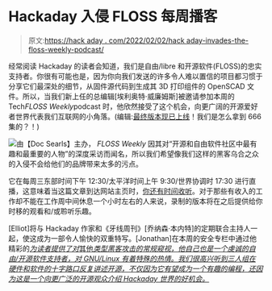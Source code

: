 # Hackaday 入侵 FLOSS 每周播客

> 原文:[https://hack aday . com/2022/02/02/hack aday-invades-the-floss-weekly-podcast/](https://hackaday.com/2022/02/02/hackaday-invades-the-floss-weekly-podcast/)

经常阅读 Hackaday 的读者会知道，我们是自由/libre 和开源软件(FLOSS)的忠实支持者。你很有可能也是，因为你向我们发送的许多令人难以置信的项目都习惯于分享它们最深处的细节，从固件源代码到生成其 3D 打印组件的 OpenSCAD 文件。所以，当我们新上任的总编辑[埃利奥特·威廉姆斯]被邀请参加本周的 Tech*FLOSS Weekly*podcast 时，他欣然接受了这个机会，向更广阔的开源爱好者世界代表我们互联网的小角落。(编辑:[最终版本现已上线](https://twit.tv/shows/floss-weekly/episodes/666?autostart=false)！我们是怎么拿到 666 集的？！)

![](../Images/c14d0991727e978ac0603f1da0232c2e.png)由【Doc Searls】主办， *FLOSS Weekly* 因其对“开源和自由软件社区中最有趣和最重要的人物”的深度采访而闻名，所以我们希望像我们这样的黑客乌合之众的入侵不会给他们的品牌带来太多的污点。

它在每周三东部时间下午 12:30/太平洋时间上午 9:30/世界协调时 17:30 进行直播，这意味着当这篇文章到达网站主页时，[你还有时间收听](https://twit.tv/live)。对于那些有收入的工作却不能在工作周中间休息一个小时左右的人来说，录制的版本将在之后提供给你时移的观看和/或聆听乐趣。

[Elliot]将与 Hackaday 作家和《牙线周刊》[乔纳森·本内特]的定期联合主持人一起，使这成为一部令人愉快的双重特写。[Jonathan]在本周的安全专栏中通过他精彩的[*为读者提供了对*其他*类型黑客攻击的常规窥视，他自己也是一个虔诚的自由/开源软件支持者，对 GNU/Linux 有着特殊的热情。我们很高兴听到三人组在硬件和软件的十字路口反复讲述开源，不仅因为它有望成为一个有趣的编程，还因为这是一个向更广泛的开源观众介绍 Hackaday 世界的好机会。*](https://hackaday.com/tag/this-week-in-security/)